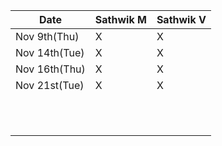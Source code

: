 
| Date | Sathwik M | Sathwik V |
|------|--------|--------|
| Nov 9th(Thu)   |    X  |    X      |
| Nov 14th(Tue)   |   X   |   X     |
| Nov 16th(Thu)     |   X   |    X      |
| Nov 21st(Tue)     |   X   |     X     |
|      |      |          |
|      |      |          |
|      |      |          |
|      |      |          |
|      |      |          |
|      |      |          |
|      |      |          |
|      |      |          |
|      |      |          |
|      |      |          |
|      |      |          |
